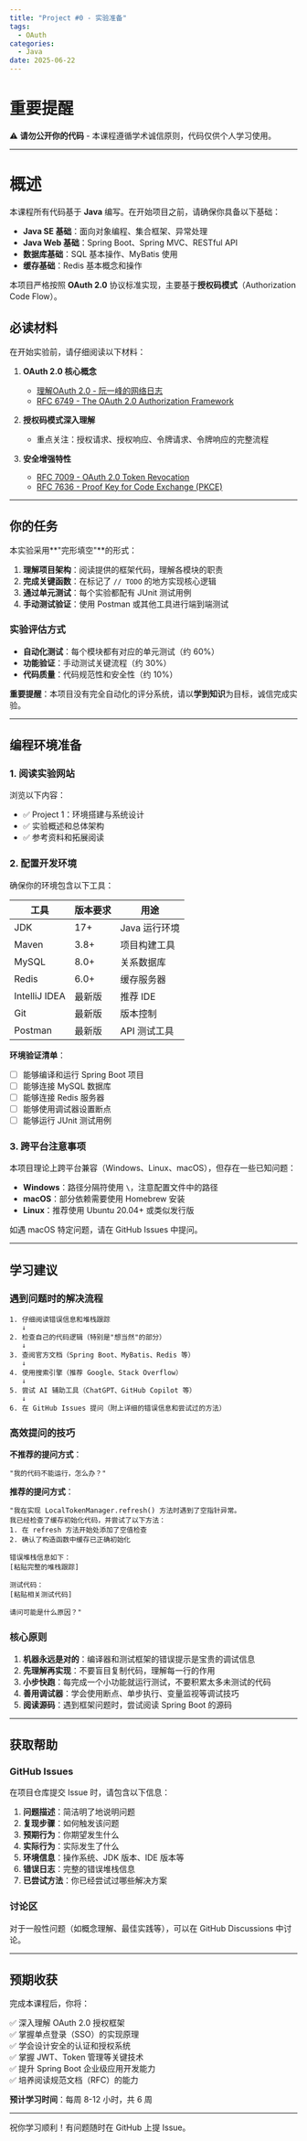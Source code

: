 ```yaml
---
title: "Project #0 - 实验准备"
tags:
  - OAuth
categories:
  - Java
date: 2025-06-22
---
```


# 重要提醒

⚠️ **请勿公开你的代码** - 本课程遵循学术诚信原则，代码仅供个人学习使用。

---

# 概述

本课程所有代码基于 **Java** 编写。在开始项目之前，请确保你具备以下基础：

- **Java SE 基础**：面向对象编程、集合框架、异常处理
- **Java Web 基础**：Spring Boot、Spring MVC、RESTful API
- **数据库基础**：SQL 基本操作、MyBatis 使用
- **缓存基础**：Redis 基本概念和操作

本项目严格按照 **OAuth 2.0** 协议标准实现，主要基于**授权码模式**（Authorization Code Flow）。

## 必读材料

在开始实验前，请仔细阅读以下材料：

1. **OAuth 2.0 核心概念**
   - [理解OAuth 2.0 - 阮一峰的网络日志](https://www.ruanyifeng.com/blog/2014/05/oauth_2_0.html)
   - [RFC 6749 - The OAuth 2.0 Authorization Framework](https://datatracker.ietf.org/doc/html/rfc6749)

2. **授权码模式深入理解**
   - 重点关注：授权请求、授权响应、令牌请求、令牌响应的完整流程

3. **安全增强特性**
   - [RFC 7009 - OAuth 2.0 Token Revocation](https://datatracker.ietf.org/doc/html/rfc7009)
   - [RFC 7636 - Proof Key for Code Exchange (PKCE)](https://datatracker.ietf.org/doc/html/rfc7636)

---

## 你的任务

本实验采用**"完形填空"**的形式：

1. **理解项目架构**：阅读提供的框架代码，理解各模块的职责
2. **完成关键函数**：在标记了 `// TODO` 的地方实现核心逻辑
3. **通过单元测试**：每个实验都配有 JUnit 测试用例
4. **手动测试验证**：使用 Postman 或其他工具进行端到端测试

### 实验评估方式

- **自动化测试**：每个模块都有对应的单元测试（约 60%）
- **功能验证**：手动测试关键流程（约 30%）
- **代码质量**：代码规范性和安全性（约 10%）

**重要提醒**：本项目没有完全自动化的评分系统，请以**学到知识**为目标，诚信完成实验。

---

## 编程环境准备

### 1. 阅读实验网站

浏览以下内容：
- ✅ Project 1：环境搭建与系统设计
- ✅ 实验概述和总体架构
- ✅ 参考资料和拓展阅读

### 2. 配置开发环境

确保你的环境包含以下工具：

| 工具 | 版本要求 | 用途 |
|------|---------|------|
| JDK | 17+ | Java 运行环境 |
| Maven | 3.8+ | 项目构建工具 |
| MySQL | 8.0+ | 关系数据库 |
| Redis | 6.0+ | 缓存服务器 |
| IntelliJ IDEA | 最新版 | 推荐 IDE |
| Git | 最新版 | 版本控制 |
| Postman | 最新版 | API 测试工具 |

**环境验证清单**：
- [ ] 能够编译和运行 Spring Boot 项目
- [ ] 能够连接 MySQL 数据库
- [ ] 能够连接 Redis 服务器
- [ ] 能够使用调试器设置断点
- [ ] 能够运行 JUnit 测试用例

### 3. 跨平台注意事项

本项目理论上跨平台兼容（Windows、Linux、macOS），但存在一些已知问题：

- **Windows**：路径分隔符使用 `\`，注意配置文件中的路径
- **macOS**：部分依赖需要使用 Homebrew 安装
- **Linux**：推荐使用 Ubuntu 20.04+ 或类似发行版

如遇 macOS 特定问题，请在 GitHub Issues 中提问。

---

## 学习建议

### 遇到问题时的解决流程

```
1. 仔细阅读错误信息和堆栈跟踪
   ↓
2. 检查自己的代码逻辑（特别是"想当然"的部分）
   ↓
3. 查阅官方文档（Spring Boot、MyBatis、Redis 等）
   ↓
4. 使用搜索引擎（推荐 Google、Stack Overflow）
   ↓
5. 尝试 AI 辅助工具（ChatGPT、GitHub Copilot 等）
   ↓
6. 在 GitHub Issues 提问（附上详细的错误信息和尝试过的方法）
```

### 高效提问的技巧

**不推荐的提问方式**：
```
"我的代码不能运行，怎么办？"
```

**推荐的提问方式**：
```
"我在实现 LocalTokenManager.refresh() 方法时遇到了空指针异常。
我已经检查了缓存初始化代码，并尝试了以下方法：
1. 在 refresh 方法开始处添加了空值检查
2. 确认了构造函数中缓存已正确初始化

错误堆栈信息如下：
[粘贴完整的堆栈跟踪]

测试代码：
[粘贴相关测试代码]

请问可能是什么原因？"
```

### 核心原则

1. **机器永远是对的**：编译器和测试框架的错误提示是宝贵的调试信息
2. **先理解再实现**：不要盲目复制代码，理解每一行的作用
3. **小步快跑**：每完成一个小功能就运行测试，不要积累太多未测试的代码
4. **善用调试器**：学会使用断点、单步执行、变量监视等调试技巧
5. **阅读源码**：遇到框架问题时，尝试阅读 Spring Boot 的源码

---

## 获取帮助

### GitHub Issues

在项目仓库提交 Issue 时，请包含以下信息：

1. **问题描述**：简洁明了地说明问题
2. **复现步骤**：如何触发该问题
3. **预期行为**：你期望发生什么
4. **实际行为**：实际发生了什么
5. **环境信息**：操作系统、JDK 版本、IDE 版本等
6. **错误日志**：完整的错误堆栈信息
7. **已尝试方法**：你已经尝试过哪些解决方案

### 讨论区

对于一般性问题（如概念理解、最佳实践等），可以在 GitHub Discussions 中讨论。

---

## 预期收获

完成本课程后，你将：

✅ 深入理解 OAuth 2.0 授权框架  
✅ 掌握单点登录（SSO）的实现原理  
✅ 学会设计安全的认证和授权系统  
✅ 掌握 JWT、Token 管理等关键技术  
✅ 提升 Spring Boot 企业级应用开发能力  
✅ 培养阅读规范文档（RFC）的能力  

**预计学习时间**：每周 8-12 小时，共 6 周

---

祝你学习顺利！有问题随时在 GitHub 上提 Issue。




